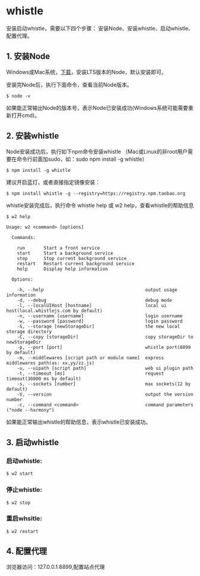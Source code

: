 # **whistle**  

安装启动whistle，需要以下四个步骤： 安装Node、安装whistle、启动whistle、配置代理。   

## **1. 安装Node**  

Windows或Mac系统，[下载](https://nodejs.org/)，安装LTS版本的Node，默认安装即可。  

安装完Node后，执行下面命令，查看当前Node版本。  

``` 
$ node -v  

```

如果能正常输出Node的版本号，表示Node已安装成功(Windows系统可能需要重新打开cmd)。  

## **2. 安装whistle**

Node安装成功后，执行如下npm命令安装whistle （Mac或Linux的非root用户需要在命令行前面加sudo，如：sudo npm install -g whistle）  

```
$ npm install -g whistle

```

建议开启蓝灯，或者直接指定镜像安装：

```
$ npm install whistle -g --registry=https://registry.npm.taobao.org

```   

whistle安装完成后，执行命令 whistle help 或 w2 help，查看whistle的帮助信息

```
$ w2 help

Usage: w2 <command> [options]

  Commands:

    run       Start a front service
    start     Start a background service
    stop      Stop current background service
    restart   Restart current background service
    help      Display help information

  Options:

    -h, --help                                      output usage information
    -d, --debug                                     debug mode
    -l, --localUIHost [hostname]                    local ui host(local.whistlejs.com by default)
    -n, --username [username]                       login username
    -w, --password [password]                       login password
    -S, --storage [newStorageDir]                   the new local storage directory
    -C, --copy [storageDir]                         copy storageDir to newStorageDir
    -p, --port [port]                               whistle port(8899 by default)
    -m, --middlewares [script path or module name]  express middlewares path(as: xx,yy/zz.js)
    -u, --uipath [script path]                      web ui plugin path
    -t, --timeout [ms]                              request timeout(36000 ms by default)
    -s, --sockets [number]                          max sockets(12 by default)
    -V, --version                                   output the version number
    -c, --command <command>                         command parameters ("node --harmony")
```
如果能正常输出whistle的帮助信息，表示whistle已安装成功。

## **3. 启动whistle**

### 启动whistle:  

```
$ w2 start  

```
### 停止whistle:  

```
$ w2 stop  

```

### 重启whsitle:  

```
$ w2 restart  

```
## **4. 配置代理**

浏览器访问：127.0.0.1:8899,配置站点代理



